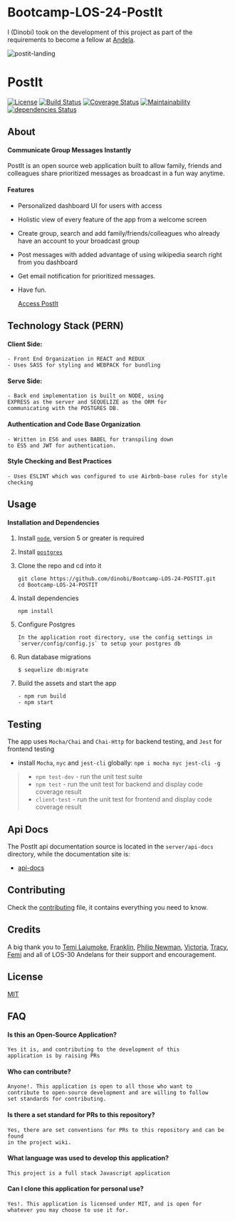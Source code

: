 # Bootcamp-LOS-24-PostIt
I (Dinobi) took on the development of this project as part of the requirements to become a fellow at [Andela](https://andela.com/).

![postit-landing](https://user-images.githubusercontent.com/13672476/29314076-3ff95124-81b4-11e7-824c-d2757e27d5a4.png)

# PostIt
[![License](http://img.shields.io/badge/license-MIT-blue.svg?style=flat-square)](http://opensource.org/licenses/MIT)
[![Build Status](https://travis-ci.org/dinobi/Bootcamp-LOS-24-POSTIT.svg?branch=develop)](https://travis-ci.org/dinobi/Bootcamp-LOS-24-POSTIT) [![Coverage Status](https://coveralls.io/repos/github/dinobi/Bootcamp-LOS-24-POSTIT/badge.svg?branch=develop)](https://coveralls.io/github/dinobi/Bootcamp-LOS-24-POSTIT?branch=master) [![Maintainability](https://api.codeclimate.com/v1/badges/3de5caa7a72272b8098a/maintainability)](https://codeclimate.com/github/dinobi/Bootcamp-LOS-24-POSTIT/maintainability) [![dependencies Status](https://david-dm.org/dinobi/Bootcamp-LOS-24-POSTIT/status.svg)](https://david-dm.org/dinobi/Bootcamp-LOS-24-POSTIT)

## About
#### Communicate Group Messages Instantly
PostIt is an open source web application built to allow family, friends and colleagues share prioritized messages as broadcast in a fun way anytime.

#### Features
- Personalized dashboard UI for users with access
- Holistic view of every feature of the app from a welcome screen
- Create group, search and add family/friends/colleagues who already have an account to your broadcast group
- Post messages with added advantage of using wikipedia search right from you dashboard
- Get email notification for prioritized messages.
- Have fun.

    [Access PostIt](https://postit-webapp.herokuapp.com/)

## Technology Stack (PERN)

#### Client Side: 
    - Front End Organization in REACT and REDUX
    - Uses SASS for styling and WEBPACK for bundling

#### Serve Side:
    - Back end implementation is built on NODE, using
    EXPRESS as the server and SEQUELIZE as the ORM for
    communicating with the POSTGRES DB.

#### Authentication and Code Base Organization
    - Written in ES6 and uses BABEL for transpiling down
    to ES5 and JWT for authentication.  
    
#### Style Checking and Best Practices
    - Uses ESLINT which was configured to use Airbnb-base rules for style checking

## Usage

#### Installation and Dependencies

1. Install [`node`](https://nodejs.org/en/download/), version 5 or greater is required

2. Install [`postgres`](https://www.postgresql.org/download/)

3. Clone the repo and cd into it

    ```
    git clone https://github.com/dinobi/Bootcamp-LOS-24-POSTIT.git
    cd Bootcamp-LOS-24-POSTIT
    ```

4. Install dependencies

    ```
    npm install
    ```

5. Configure Postgres

    ```
    In the application root directory, use the config settings in
    `server/config/config.js` to setup your postgres db
    ```

6. Run database migrations

    ```
    $ sequelize db:migrate
    ```

7. Build the assets and start the app

    ```
    - npm run build
    - npm start
    ```

## Testing

The app uses `Mocha/Chai` and `Chai-Http` for backend testing, and `Jest` for
frontend testing

- install `Mocha`, `nyc` and `jest-cli` globally: `npm i mocha nyc jest-cli -g`
> - `npm test-dev` - run the unit test suite 
> - `npm test` - run the unit test for backend and display code coverage result
> - `client-test` - run the unit test for frontend and display code coverage result

## Api Docs
The PostIt api documentation source is located in the `server/api-docs`
directory, while the documentation site is:
- [api-docs](https://postit-webapp.herokuapp.com/api-docs)


## Contributing
Check the [contributing](contributing.md) file, it contains everything you need to know.

## Credits
A big thank you to [Temi Lajumoke](https://github.com/temilaj), [Franklin](https://github.com/Chieze-Franklin), 
[Philip Newman](philip.newman@andela.com), [Victoria](victoria.offoma@andela.com), 
[Tracy](https://github.com/tezebuike), [Femi](https://github.com/KaiserPhemi) and all of 
LOS-30 Andelans for their support and encouragement.

## License
[MIT](https://github.com/dinobi/Bootcamp-LOS-24-POSTIT/blob/develop/LICENSE)

## FAQ
#### Is this an Open-Source Application?


    Yes it is, and contributing to the development of this
    application is by raising PRs
    

#### Who can contribute?

    Anyone!. This application is open to all those who want to
    contribute to open-source development and are willing to follow
    set standards for contributing.
    
#### Is there a set standard for PRs to this repository?

    Yes, there are set conventions for PRs to this repository and can be found
    in the project wiki.
    
#### What language was used to develop this application?

    This project is a full stack Javascript application
    
#### Can I clone this application for personal use?

    Yes!. This application is licensed under MIT, and is open for
    whatever you may choose to use it for.
    
